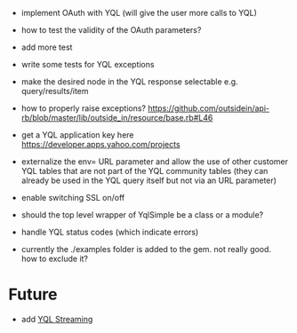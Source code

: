 - implement OAuth with YQL (will give the user more calls to YQL)
- how to test the validity of the OAuth parameters?

- add more test
- write some tests for YQL exceptions

- make the desired node in the YQL response selectable e.g. query/results/item

- how to properly raise exceptions?
	https://github.com/outsidein/api-rb/blob/master/lib/outside_in/resource/base.rb#L46	

- get a YQL application key here
	https://developer.apps.yahoo.com/projects

- externalize the env= URL parameter and allow the use of other customer YQL tables that are not part of the YQL community tables (they can already be used in the YQL query itself but not via an URL parameter)
- enable switching SSL on/off
- should the top level wrapper of YqlSimple be a class or a module?
- handle YQL status codes (which indicate errors)

- currently the ./examples folder is added to the gem. not really good. how to exclude it?

# Future
- add [YQL Streaming](http://developer.yahoo.com/yql/guide/yql-odt-streaming.html) 